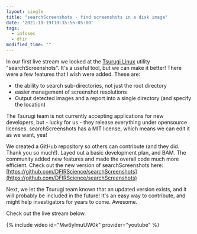 ```yaml
---
layout: single
title: "searchScreenshots - find screenshots in a disk image"
date: '2021-10-19T10:35:56-05:00'
tags:
  - infosec
  - dfir
modified_time: ""
---
```


In our first live stream we looked at the [Tsurugi Linux](https://tsurugi-linux.org) utility "searchScreenshots". It's a useful tool,
but we can make it better! There were a few features that I wish were added. These are:

* the ability to search sub-directories, not just the root directory
* easier management of screenshot resolutions
* Output detected images and a report into a single directory (and specify the location)

The Tsurugi team is not currently accepting applications for new developers, but - lucky for us - they release everything under opensource
licenses. searchScreenshots has a MIT license, which means we can edit it as we want, yea!

We created a GitHub repository so others can contribute (and they did. Thank you so much!). Layed out a basic development plan, and BAM.
The community added new features and made the overall code much more efficient. Check out the new version of searchScreenshots here:
[https://github.com/DFIRScience/searchScreenshots](https://github.com/DFIRScience/searchScreenshots)

Next, we let the Tsurugi team known that an updated version exists, and it will probably be included in the future! It's an easy way to
contribute, and might help investigators for years to come. Awesome.

Check out the live stream below.

{% include video id="Mw6ylmuUW0k" provider="youtube" %}
